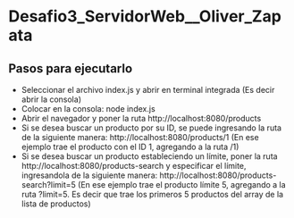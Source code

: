 # Desafio3_ServidorWeb__Oliver_Zapata

## Pasos para ejecutarlo

- Seleccionar el archivo index.js y abrir en terminal integrada (Es decir abrir la consola)
- Colocar en la consola: node index.js
- Abrir el navegador y poner la ruta http://localhost:8080/products
- Si se desea buscar un producto por su ID, se puede ingresando la ruta de la siguiente manera: http://localhost:8080/products/1 (En ese ejemplo trae el producto con el ID 1, agregando a la ruta /1)
- Si se desea buscar un producto estableciendo un límite, poner la ruta http://localhost:8080/products-search y especificar el límite, ingresandola de la siguiente manera: http://localhost:8080/products-search?limit=5 (En ese ejemplo trae el producto límite 5, agregando a la ruta ?limit=5. Es decir que trae los primeros 5 productos del array de la lista de productos)
